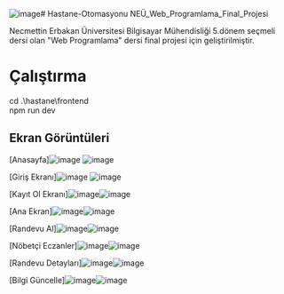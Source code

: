 ![image](https://github.com/SemaEkmekci/Hastane-Otomasyonu/assets/94064744/f37a3d26-a4e2-44d8-80ef-11c420772023)# Hastane-Otomasyonu
NEÜ_Web_Programlama_Final_Projesi

Necmettin Erbakan Üniversitesi Bilgisayar Mühendisliği 5.dönem seçmeli dersi olan "Web Programlama" dersi final projesi için geliştirilmiştir. 

# Çalıştırma
cd .\hastane\frontend\
npm run dev


## Ekran Görüntüleri

[Anasayfa]![image](https://github.com/SemaEkmekci/Hastane-Otomasyonu/assets/94064744/7e20af7a-b992-4d6a-97f5-81c4a117b32c) ![image](https://github.com/SemaEkmekci/Hastane-Otomasyonu/assets/94064744/f8de6299-bbf1-42ee-b56a-d146edadba43)

[Giriş Ekranı]![image](https://github.com/SemaEkmekci/Hastane-Otomasyonu/assets/94064744/3a15afc3-9709-4810-9957-45f3684e0b07) ![image](https://github.com/SemaEkmekci/Hastane-Otomasyonu/assets/94064744/a5c4d9b6-d31f-4137-9e7b-97060bd268ad)

[Kayıt Ol Ekranı]![image](https://github.com/SemaEkmekci/Hastane-Otomasyonu/assets/94064744/01db47fd-a09e-4763-9f70-7a5feb8a7915)![image](https://github.com/SemaEkmekci/Hastane-Otomasyonu/assets/94064744/636ed290-6b35-4cce-8417-6575f83b9c7e)

[Ana Ekran]![image](https://github.com/SemaEkmekci/Hastane-Otomasyonu/assets/94064744/4be0758a-289a-4f27-b8a0-ca555b72eb76)![image](https://github.com/SemaEkmekci/Hastane-Otomasyonu/assets/94064744/3aecb5f5-cf53-416e-8799-b29f7745f2ab)

[Randevu Al]![image](https://github.com/SemaEkmekci/Hastane-Otomasyonu/assets/94064744/a749f86f-7156-4dcd-a8d7-839b569d1349)![image](https://github.com/SemaEkmekci/Hastane-Otomasyonu/assets/94064744/b3c4ceae-3381-4e51-9900-9f9db9e6493d)

[Nöbetçi Eczanler]![image](https://github.com/SemaEkmekci/Hastane-Otomasyonu/assets/94064744/c882767e-a3bd-4742-9ed7-dbec5a9d49b9)![image](https://github.com/SemaEkmekci/Hastane-Otomasyonu/assets/94064744/637e08b1-374c-4e73-96dc-4a2a530dd655)

[Randevu Detayları]![image](https://github.com/SemaEkmekci/Hastane-Otomasyonu/assets/94064744/56357409-0d70-41e2-9f52-b461cda6a6a1)![image](https://github.com/SemaEkmekci/Hastane-Otomasyonu/assets/94064744/25cb8628-a738-4025-8deb-1190521b4f0b)

[Bilgi Güncelle]![image](https://github.com/SemaEkmekci/Hastane-Otomasyonu/assets/94064744/f05812a2-67ac-4c9f-b7e3-0ac61f309788)![image](https://github.com/SemaEkmekci/Hastane-Otomasyonu/assets/94064744/1bd9d3ed-1f78-4b50-a2f2-4bd70303c1df)



